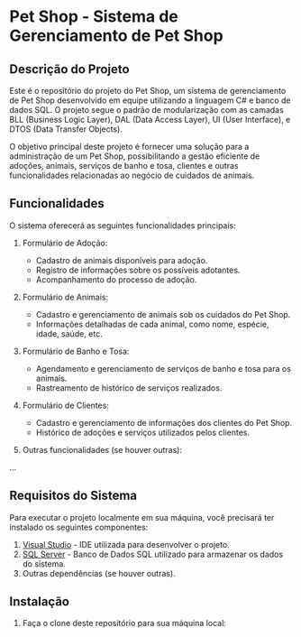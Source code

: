 # Pet Shop - Sistema de Gerenciamento de Pet Shop

## Descrição do Projeto

Este é o repositório do projeto do Pet Shop, um sistema de gerenciamento de Pet Shop desenvolvido em equipe utilizando a linguagem C# e banco de dados SQL. O projeto segue o padrão de modularização com as camadas BLL (Business Logic Layer), DAL (Data Access Layer), UI (User Interface), e DTOS (Data Transfer Objects).

O objetivo principal deste projeto é fornecer uma solução para a administração de um Pet Shop, possibilitando a gestão eficiente de adoções, animais, serviços de banho e tosa, clientes e outras funcionalidades relacionadas ao negócio de cuidados de animais.

## Funcionalidades

O sistema oferecerá as seguintes funcionalidades principais:

1. Formulário de Adoção:
   - Cadastro de animais disponíveis para adoção.
   - Registro de informações sobre os possíveis adotantes.
   - Acompanhamento do processo de adoção.

2. Formulário de Animais:
   - Cadastro e gerenciamento de animais sob os cuidados do Pet Shop.
   - Informações detalhadas de cada animal, como nome, espécie, idade, saúde, etc.

3. Formulário de Banho e Tosa:
   - Agendamento e gerenciamento de serviços de banho e tosa para os animais.
   - Rastreamento de histórico de serviços realizados.

4. Formulário de Clientes:
   - Cadastro e gerenciamento de informações dos clientes do Pet Shop.
   - Histórico de adoções e serviços utilizados pelos clientes.

5. Outras funcionalidades (se houver outras):

...

## Requisitos do Sistema

Para executar o projeto localmente em sua máquina, você precisará ter instalado os seguintes componentes:

1. [Visual Studio](https://visualstudio.microsoft.com/) - IDE utilizada para desenvolver o projeto.
2. [SQL Server](https://www.microsoft.com/pt-br/sql-server/sql-server-downloads) - Banco de Dados SQL utilizado para armazenar os dados do sistema.
3. Outras dependências (se houver outras).

## Instalação

1. Faça o clone deste repositório para sua máquina local:

